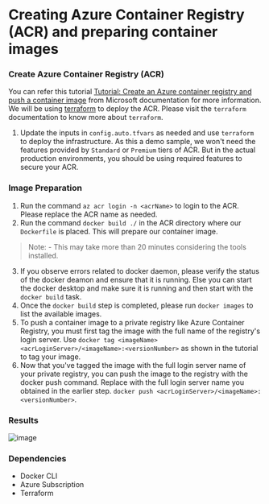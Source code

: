 # Creating Azure Container Registry (ACR) and preparing container images

### Create Azure Container Registry (ACR)

You can refer this tutorial [Tutorial: Create an Azure container registry and push a container image](https://docs.microsoft.com/en-us/azure/container-instances/container-instances-tutorial-prepare-acr) from Microsoft documentation for more information. We will be using [terraform](https://www.terraform.io/) to deploy the ACR. Please visit the `terraform` documentation to know more about `terraform`.

1. Update the inputs in `config.auto.tfvars` as needed and use `terraform` to deploy the infrastructure. As this a demo sample, we won't need the features provided by `Standard` or `Premium` tiers of ACR. But in the actual production environments, you should be using required features to secure your ACR.


### Image Preparation

1. Run the command ` az acr login -n <acrName> ` to login to the ACR. Please replace the ACR name as needed.
2. Run the command `docker build ./` in the ACR directory where our `Dockerfile` is placed. This will prepare our container image.
  > Note: - This may take more than 20 minutes considering the tools installed.
3. If you observe errors related to docker daemon, please verify the status of the docker deamon and ensure that it is running. Else you can start the docker desktop and make sure it is running and then start with the `docker build` task.
4. Once the `docker build` step is completed, please run `docker images` to list the available images.
5. To push a container image to a private registry like Azure Container Registry, you must first tag the image with the full name of the registry's login server. Use `docker tag <imageName> <acrLoginServer>/<imageName>:<versionNumber>` as shown in the tutorial to tag your image.
6. Now that you've tagged the image with the full login server name of your private registry, you can push the image to the registry with the docker push command. Replace <acrLoginServer> with the full login server name you obtained in the earlier step. `docker push <acrLoginServer>/<imageName>:<versionNumber>`.

### Results
![image](https://user-images.githubusercontent.com/61077834/153715925-b7e583f2-7399-4ed7-ae31-602d37fbc7dd.png)

### Dependencies

- Docker CLI
- Azure Subscription
- Terraform
